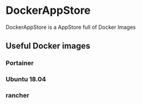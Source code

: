 # DockerAppStore
DockerAppStore is a AppStore full of Docker Images



##  Useful Docker images

###  Portainer
###  Ubuntu 18.04
###  rancher
###  
